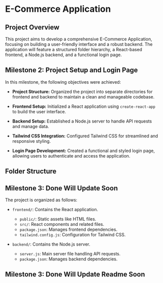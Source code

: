 # E-Commerce Application

## Project Overview

This project aims to develop a comprehensive E-Commerce Application, focusing on building a user-friendly interface and a robust backend. The application will feature a structured folder hierarchy, a React-based frontend, a Node.js backend, and a functional login page.

## Milestone 2: Project Setup and Login Page

In this milestone, the following objectives were achieved:

- **Project Structure:** Organized the project into separate directories for frontend and backend to maintain a clean and manageable codebase.

- **Frontend Setup:** Initialized a React application using `create-react-app` to build the user interface.

- **Backend Setup:** Established a Node.js server to handle API requests and manage data.

- **Tailwind CSS Integration:** Configured Tailwind CSS for streamlined and responsive styling.

- **Login Page Development:** Created a functional and styled login page, allowing users to authenticate and access the application.

## Folder Structure

## Milestone 3: Done Will Update Soon

The project is organized as follows:

- `frontend/`: Contains the React application.

  - `public/`: Static assets like HTML files.
  - `src/`: React components and related files.
  - `package.json`: Manages frontend dependencies.
  - `tailwind.config.js`: Configuration for Tailwind CSS.

- `backend/`: Contains the Node.js server.
  - `server.js`: Main server file handling API requests.
  - `package.json`: Manages backend dependencies.
## Milestone 3: Done Will Update  Readme Soon
